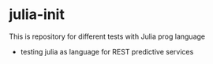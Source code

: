 # julia-init
This is repository for different tests with Julia prog language
- testing julia as language for REST predictive services
